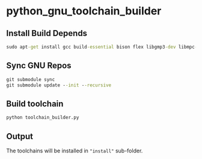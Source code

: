 # python_gnu_toolchain_builder

## Install Build Depends
```cmd
sudo apt-get install gcc build-essential bison flex libgmp3-dev libmpc-dev libmpfr-dev texinfo gcc-multilib
```

## Sync GNU Repos
```cmd
git submodule sync
git submodule update --init --recursive
```

## Build toolchain
```cmd
python toolchain_builder.py
```

## Output
The toolchains will be installed in `"install"` sub-folder.
